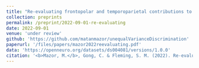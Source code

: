 ```yaml
---
title: "Re-evaluating frontopolar and temporoparietal contributions to detection and discrimination confidence"
collection: preprints
permalink: /preprint/2022-09-01-re-evaluating
date: 2022-09-01
venue: 'under review'
github: 'https://github.com/matanmazor/unequalVarianceDiscrimination'
paperurl: '/files/papers/mazor2022reevaluating.pdf'
data: 'https://openneuro.org/datasets/ds004081/versions/1.0.0'
citation: '<b>Mazor, M.</b>, Gong, C. & Fleming, S. M. (2022). Re-evaluating frontopolar and temporoparietal contributions to detection and discrimination confidence.'
---
```

